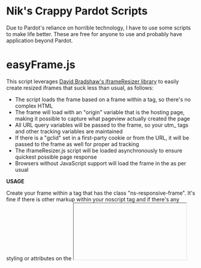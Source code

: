 # Nik's Crappy Pardot Scripts

Due to Pardot's reliance on horrible technology, I have to use some scripts to make life better. These are free for anyone to use and probably have application beyond Pardot.

# easyFrame.js

This script leverages [David Bradshaw's iframeResizer library](https://github.com/davidjbradshaw/iframe-resizer) to easily create resized iframes that suck less than usual, as follows:

- The script loads the frame based on a frame within a <noscript> tag, so there's no complex HTML
- The frame will load with an "origin" variable that is the hosting page, making it possible to capture what pageview actually created the page
- All URL query variables will be passed to the frame, so your utm_ tags and other tracking variables are maintained
- If there is a "gclid" set in a first-party cookie or from the URL, it will be passed to the frame as well for proper ad tracking
- The iframeResizer.js script will be loaded asynchronously to ensure quickest possible page response
- Browsers without JavaScript support will load the frame in the <noscript> as per usual

**USAGE**

Create your frame within a <noscript> tag that has the class "ns-responsive-frame". It's fine if there is other markup within your noscript tag and if there's any styling or attributes on the <iframe> tag itself - these will (mostly) be maintained.

Add the script anywhere on the page after the <noscript> close tag. (Much of it is asynchronous, so it shouldn't slow down page load if it's before the end, and that will ensure the frame loads sooner.)

This script will not run on multiple frames - only the first noscript.ns-responsive-frame will be affected.

**EXAMPLE**

    <noscript class="ns-responsive-frame">
    <iframe src="https://www.other-domain.com/contentpage.html" width="100%" height="500" type="text/html" frameborder="0" allowTransparency="true" style="border: 0;"></iframe>
    </noscript>
    
    <script type="text/javascript" src="easyFrame.js"></script>`

You will also need to add the iframe content window script before the closing <body> tag 
on the iframe-embedded page:

    <script type="text/javascript" src="https://cdnjs.cloudflare.com/ajax/libs/iframe-resizer/4.1.1/iframeResizer.contentWindow.min.js"></script>

For more help with the iframeResizer script and its options: https://github.com/davidjbradshaw/iframe-resizer
